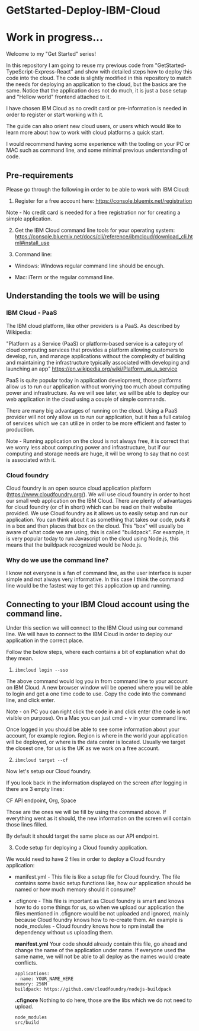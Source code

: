 # GetStarted-Deploy-IBM-Cloud

# Work in progress...

Welcome to my "Get Started" series!

In this repository I am going to reuse my previous code from "GetStarted-TypeScript-Express-React" and show with detailed steps how to deploy this code into the cloud. The code is slightly modified in this repository to match the needs for deploying an application to the cloud, but the basics are the same.
Notice that the application does not do much, it is just a base setup and "Hellow world" frontend attached to it.

I have chosen IBM Cloud as no credit card or pre-information is needed in order to register or start working with it.

The guide can also orient new cloud users, or users which would like to learn more about how to work with cloud platforms a quick start.

I would recommend having some experience with the tooling on your PC or MAC such as command line, and some minimal previous understanding of code.

## Pre-requirements

Please go through the following in order to be able to work with IBM Cloud:

1. Register for a free account here: https://console.bluemix.net/registration

Note - No credit card is needed for a free registration nor for creating a simple application.

2. Get the IBM Cloud command line tools for your operating system: https://console.bluemix.net/docs/cli/reference/ibmcloud/download_cli.html#install_use

3. Command line:

- Windows: Windows regular command line should be enough.

- Mac: iTerm or the regular command line.

## Understanding the tools we will be using

### IBM Cloud - PaaS

The IBM cloud platform, like other providers is a PaaS. As described by Wikipedia:

"Platform as a Service (PaaS) or platform-based service is a category of cloud computing services that provides a platform allowing customers to develop, run, and manage applications without the complexity of building and maintaining the infrastructure typically associated with developing and launching an app"
https://en.wikipedia.org/wiki/Platform_as_a_service

PaaS is quite popular today in application development, those platforms allow us to run our application without worrying too much about computing power and infrastructure. As we will see later, we will be able to deploy our web application in the cloud using a couple of simple commands.

There are many big advantages of running on the cloud. Using a PaaS provider will not only allow us to run our application, but it has a full catalog of services which we can utilize in order to be more efficient and faster to production.

Note - Running application on the cloud is not always free, it is correct that we worry less about computing power and infrastructure, but if our computing and storage needs are huge, it will be wrong to say that no cost is associated with it.

### Cloud foundry

Cloud foundry is an open source cloud application platform (https://www.cloudfoundry.org/).
We will use cloud foundry in order to host our small web application on the IBM Cloud.
There are plenty of advantages for cloud foundry (or cf in short) which can be read on their website provided.
We use Cloud foundry as it allows us to easily setup and run our application. You can think about it as something that takes our code, puts it in a box and then places that box on the cloud.
This "box" will usually be aware of what code we are using, this is called "buildpack". For example, it is very popular today to run Javascript on the cloud using Node.js, this means that the buildpack recognized would be Node.js.

### Why do we use the command line?

I know not everyone is a fan of command line, as the user interface is super simple and not always very informative. In this case I think the command line would be the fastest way to get this application up and running.

## Connecting to your IBM Cloud account using the command line.

Under this section we will connect to the IBM Cloud using our command line.
We will have to connect to the IBM Cloud in order to deploy our application in the correct place.

Follow the below steps, where each contains a bit of explanation what do they mean.

1. `ibmcloud login --sso`

The above command would log you in from command line to your account on IBM Cloud. A new browser window will be opened where you will be able to login and get a one time code to use.
Copy the code into the command line, and click enter.

Note - on PC you can right click the code in and click enter (the code is not visible on purpose).
On a Mac you can just cmd + v in your command line.

Once logged in you should be able to see some information about your account, for example region. Region is where in the world your application will be deployed, or where is the data center is located.
Usually we target the closest one, for us is the UK as we work on a free account.

2. `ibmcloud target --cf`

Now let's setup our Cloud foundry.

If you look back in the information displayed on the screen after logging in there are 3 empty lines:

CF API endpoint,
Org,
Space

Those are the ones we will be fill by using the command above.
If everything went as it should, the new information on the screen will contain those lines filled.

By default it should target the same place as our API endpoint.

3. Code setup for deploying a Cloud foundry application.

We would need to have 2 files in order to deploy a Cloud foundry application:

- manifest.yml - This file is like a setup file for Cloud foundry. The file contains some basic setup functions like, how our application should be named or how much memory should it consume?
- .cfignore - This file is important as Cloud foundry is smart and knows how to do some things for us, so when we upload our application the files mentioned in .cfignore would be not uploaded and ignored, mainly because Cloud foundry knows how to re-create them.
  An example is node_modules - Cloud foundry knows how to npm install the dependency without us uploading them.

  **manifest.yml**
  Your code should already contain this file, go ahead and change the name of the application under name. If everyone used the same name, we will not be able to all deploy as the names would create conflicts.

  ```
  applications:
  - name: YOUR_NAME_HERE
  memory: 256M
  buildpack: https://github.com/cloudfoundry/nodejs-buildpack
  ```

  **.cfignore**
  Nothing to do here, those are the libs which we do not need to upload.

  ```
  node_modules
  src/build
  ```
